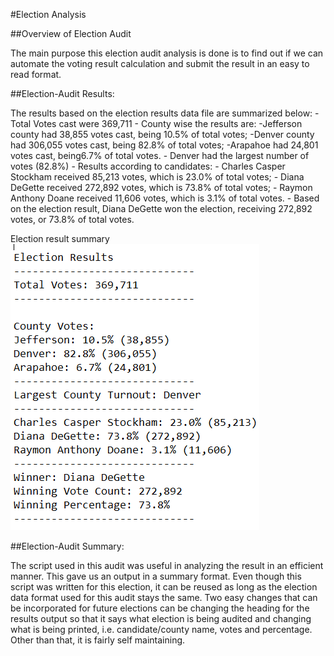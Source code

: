 #Election Analysis

##Overview of Election Audit

The main purpose this election audit analysis is done is to find out if we can automate the voting result calculation and submit the result in an easy to read format.

##Election-Audit Results:

The results based on the election results data file are summarized below:
    - Total Votes cast were 369,711
    - County wise the results are:
        -Jefferson county had 38,855 votes cast, being 10.5% of total votes;
        -Denver county had 306,055 votes cast, being 82.8% of total votes;
        -Arapahoe had 24,801 votes cast, being6.7% of total votes.
    - Denver had the largest number of votes (82.8%)
    - Results according to candidates:
        - Charles Casper Stockham received 85,213 votes, which is 23.0% of total votes;
        - Diana DeGette received 272,892 votes, which is 73.8% of total votes;
        - Raymon Anthony Doane received 11,606 votes, which is 3.1% of total votes.
    - Based on the election result, Diana DeGette won the election, receiving 272,892 votes, or 73.8% of total votes.

Election result summary
<img src=resources/election_results.png></img> 

##Election-Audit Summary:

The script used in this audit was useful in analyzing the result in an efficient manner. This gave us an output in a summary format. Even though this script was written for this election, it can be reused as long as the election data format used for this audit stays the same. Two easy changes that can be incorporated for future elections can be changing the heading for the results output so that it says what election is being audited and changing what is being printed, i.e. candidate/county name, votes and percentage. Other than that, it is fairly self maintaining.